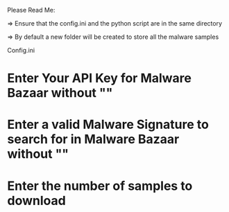 Please Read Me:

=> Ensure that the config.ini and the python script are in the same directory 

=> By default a new folder will be created to store all the malware samples



Config.ini 
  # Enter Your API Key for Malware Bazaar without ""
  # Enter a valid Malware Signature to search for in Malware Bazaar without ""
  # Enter the number of samples to download
  
 
